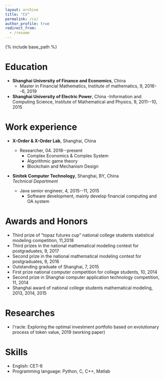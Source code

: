 ```yaml
---
layout: archive
title: "CV"
permalink: /cv/
author_profile: true
redirect_from:
  - /resume
---
```


{% include base_path %}

Education
======
* **Shanghai University of Finance and Economics**, China
  - Master in Financial Mathematics, Institute of mathematics, 9, 2016--6, 2019
* **Shanghai University of Electric Power**, China
  -Information and Computing Science, Institute of Mathematical and Physics, 9, 2011--10, 2015


Work experience
======
* **X-Order & X-Order Lab**, Shanghai, China  
  * Researcher, 04. 2018--present
    - Complex Economics & Complex System
    - Algorithmic game theory
    - Blockchain and Mechanism Design

* **Sinitek Computer Technology**, Shanghai, BY, China  
*Technical Department*
  * Java senior engineer, 4, 2015--11, 2015
    - Software development, mainly develop financial computing and OA system 
    
Awards and Honors
======
* Third prize of "topaz futures cup" national college students statistical modeling competition, 11,2018
* Third prizes in the national mathematical modeling contest for postgraduates, 9, 2017
* Second prize in the national mathematical modeling contest for postgraduates, 9, 2016
* Outstanding graduate of Shanghai, 7, 2015
* First prize national computer competition for college students, 10, 2014
* Second prize in Shanghai computer application technology competition, 11, 2014
* Shanghai award of national college students mathematical modeling, 2013, 2014, 2015

<!-- Skills
======
* Skill 1
* Skill 2
  * Sub-skill 2.1
  * Sub-skill 2.2
  * Sub-skill 2.3
* Skill 3 -->

Researches
======
* I'racle: Exploring the optimal investment portfolio based on evolutionary process of token value, 2019 (working paper)
  
Skills
======
* English: CET-6
* Programming language: Python, C, C++, Matlab

  

  

